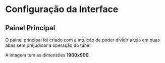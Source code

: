 # Configuração da Interface

## Painel Principal

O painel principal foi criado com a intuição de poder dividir a tela em 
duas abas sem prejudicar a operação do túnel.

A imagem tem as dimensões **1900x900**.
